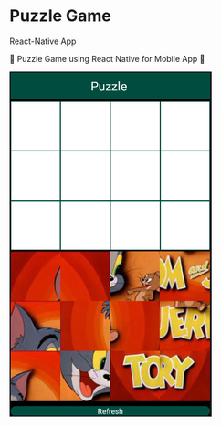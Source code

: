 # Puzzle Game

React-Native App

:pizza: Puzzle Game using React Native for Mobile App :pizza: 

![alt text](./image/Puzzle.png)
